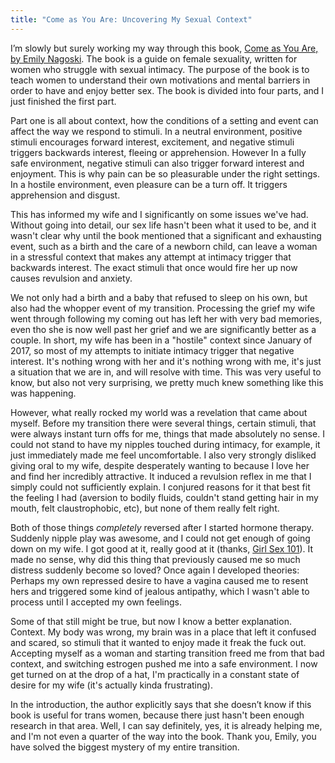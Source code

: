 ```yaml
---
title: "Come as You Are: Uncovering My Sexual Context"
---
```


I’m slowly but surely working my way through this book, [Come as You Are, by Emily Nagoski](https://smile.amazon.com/Come-You-Are-Surprising-Transform-ebook/dp/B00LD1ORBI/). The book is a guide on female sexuality, written for women who struggle with sexual intimacy. The purpose of the book is to teach women to understand their own motivations and mental barriers in order to have and enjoy better sex. The book is divided into four parts, and I just finished the first part.

Part one is all about context, how the conditions of a setting and event can affect the way we respond to stimuli. In a neutral environment, positive stimuli encourages forward interest, excitement, and negative stimuli triggers backwards interest, fleeing or apprehension. However In a fully safe environment, negative stimuli can also trigger forward interest and enjoyment. This is why pain can be so pleasurable under the right settings. In a hostile environment, even pleasure can be a turn off. It triggers apprehension and disgust.

This has informed my wife and I significantly on some issues we've had. Without going into detail, our sex life hasn't been what it used to be, and it wasn't clear why until the book mentioned that a significant and exhausting event, such as a birth and the care of a newborn child, can leave a woman in a stressful context that makes any attempt at intimacy trigger that backwards interest. The exact stimuli that once would fire her up now causes revulsion and anxiety.

We not only had a birth and a baby that refused to sleep on his own, but also had the whopper event of my transition. Processing the grief my wife went through following my coming out has left her with very bad memories, even tho she is now well past her grief and we are significantly better as a couple. In short, my wife has been in a "hostile" context since January of 2017, so most of my attempts to initiate intimacy trigger that negative interest. It's nothing wrong with her and it's nothing wrong with me, it's just a situation that we are in, and will resolve with time. This was very useful to know, but also not very surprising, we pretty much knew something like this was happening.

However, what really rocked my world was a revelation that came about myself. Before my transition there were several things, certain stimuli, that were always instant turn offs for me, things that made absolutely no sense. I could not stand to have my nipples touched during intimacy, for example, it just immediately made me feel uncomfortable. I also very strongly disliked giving oral to my wife, despite desperately wanting to because I love her and find her incredibly attractive. It induced a revulsion reflex in me that I simply could not sufficiently explain. I conjured reasons for it that best fit the feeling I had (aversion to bodily fluids, couldn't stand getting hair in my mouth, felt claustrophobic, etc), but none of them really felt right.

Both of those things _completely_ reversed after I started hormone therapy. Suddenly nipple play was awesome, and I could not get enough of going down on my wife. I got good at it, really good at it (thanks, [Girl Sex 101](https://smile.amazon.com/Girl-Sex-101-Allison-Moon-ebook/dp/B00TGP74U4/)). It made no sense, why did this thing that previously caused me so much distress suddenly become so loved? Once again I developed theories: Perhaps my own repressed desire to have a vagina caused me to resent hers and triggered some kind of jealous antipathy, which I wasn't able to process until I accepted my own feelings.

Some of that still might be true, but now I know a better explanation. Context. My body was wrong, my brain was in a place that left it confused and scared, so stimuli that it wanted to enjoy made it freak the fuck out. Accepting myself as a woman and starting transition freed me from that bad context, and switching estrogen pushed me into a safe environment. I now get turned on at the drop of a hat, I'm practically in a constant state of desire for my wife (it's actually kinda frustrating).

In the introduction, the author explicitly says that she doesn’t know if this book is useful for trans women, because there just hasn't been enough research in that area. Well, I can say definitely, yes, it is already helping me, and I'm not even a quarter of the way into the book. Thank you, Emily, you have solved the biggest mystery of my entire transition.